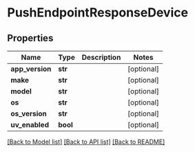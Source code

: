 # PushEndpointResponseDevice

## Properties
Name | Type | Description | Notes
------------ | ------------- | ------------- | -------------
**app_version** | **str** |  | [optional] 
**make** | **str** |  | [optional] 
**model** | **str** |  | [optional] 
**os** | **str** |  | [optional] 
**os_version** | **str** |  | [optional] 
**uv_enabled** | **bool** |  | [optional] 

[[Back to Model list]](../README.md#documentation-for-models) [[Back to API list]](../README.md#documentation-for-api-endpoints) [[Back to README]](../README.md)

